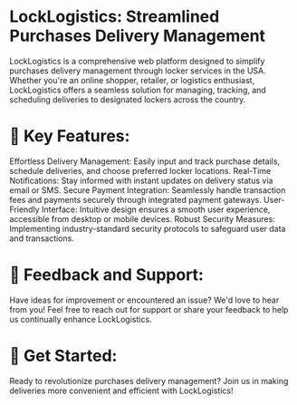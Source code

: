  # LockLogistics: Streamlined Purchases Delivery Management

LockLogistics is a comprehensive web platform designed to simplify purchases delivery management through locker services in the USA. Whether you're an online shopper, retailer, or logistics enthusiast, LockLogistics offers a seamless solution for managing, tracking, and scheduling deliveries to designated lockers across the country.

# 🚚 Key Features:

Effortless Delivery Management: Easily input and track purchase details, schedule deliveries, and choose preferred locker locations.
Real-Time Notifications: Stay informed with instant updates on delivery status via email or SMS.
Secure Payment Integration: Seamlessly handle transaction fees and payments securely through integrated payment gateways.
User-Friendly Interface: Intuitive design ensures a smooth user experience, accessible from desktop or mobile devices.
Robust Security Measures: Implementing industry-standard security protocols to safeguard user data and transactions.

# 📝 Feedback and Support:
Have ideas for improvement or encountered an issue? We'd love to hear from you! Feel free to reach out for support or share your feedback to help us continually enhance LockLogistics.

# 🚀 Get Started:
Ready to revolutionize purchases delivery management? Join us in making deliveries more convenient and efficient with LockLogistics!
